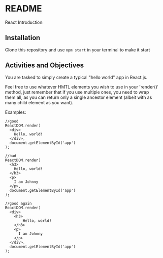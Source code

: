 # README #

React Introduction

## Installation

Clone this repository and use `npm start` in your terminal to make it start

## Activities and Objectives

You are tasked to simply create a typical "hello world" app in React.js.

Feel free to use whatever HMTL elements you wish to use in your 'render()' method, just remember that if you use multiple ones, you need to wrap them all, as you can return only a single ancestor element (albeit with as many child element as you want).

Examples:

```
//good
ReactDOM.render(
  <div>
    Hello, world!
  </div>,
  document.getElementById('app')
);
```

```
//bad
ReactDOM.render(
  <h3>
    Hello, world!
  </h3>
  <p>
    I am Johnny
  </p>,
  document.getElementById('app')
);
```

```
//good again
ReactDOM.render(
  <div>
    <h3>
        Hello, world!
    </h3>
    <p>
      I am Johnny
    </p>
  </div>,
  document.getElementById('app')
);
```